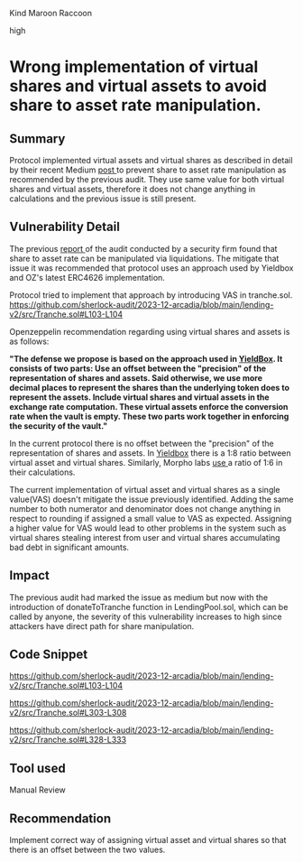 Kind Maroon Raccoon

high

# Wrong implementation of virtual shares and virtual assets to avoid share to asset rate manipulation.

## Summary
Protocol implemented virtual assets and virtual shares as described in detail by their recent Medium [post ](https://arcadiafinance.medium.com/arcadias-partnership-with-pashov-group-a46d413d3c52)to prevent share to asset rate manipulation as recommended by the previous audit. They use same value for both virtual shares and virtual assets, therefore it does not change anything in calculations and the previous issue is still present. 

## Vulnerability Detail

The previous [report ](https://github.com/arcadia-finance/arcadia-finance-audits/blob/main/audits-v2/PASHOV%20GROUP_Q12024.pdf)of the audit conducted by a security firm found that share to asset rate can be manipulated via liquidations. The mitigate that issue it was recommended that protocol uses an approach used by Yieldbox and OZ's latest ERC4626 implementation. 

Protocol tried to implement that approach by introducing VAS in tranche.sol. 
https://github.com/sherlock-audit/2023-12-arcadia/blob/main/lending-v2/src/Tranche.sol#L103-L104


Openzeppelin recommendation regarding using virtual shares and assets is as follows:

**"The defense we propose is based on the approach used in [YieldBox](https://github.com/boringcrypto/YieldBox). It consists of two parts:
Use an offset between the "precision" of the representation of shares and assets. Said otherwise, we use more decimal places to represent the shares than the underlying token does to represent the assets.
Include virtual shares and virtual assets in the exchange rate computation. These virtual assets enforce the conversion rate when the vault is empty.
These two parts work together in enforcing the security of the vault."**

In the current protocol there is no offset between the "precision" of the representation of shares and assets. 
In [Yieldbox](https://github.com/boringcrypto/YieldBox/blob/master/contracts/YieldBoxRebase.sol) there is a 1:8 ratio between virtual asset and virtual shares. Similarly, Morpho labs [use ](https://github.com/morpho-org/morpho-blue/blob/main/src/libraries/SharesMathLib.sol) a ratio of 1:6 in their calculations. 

The current implementation of virtual asset and virtual shares as a single value(VAS) doesn't mitigate the issue previously identified. Adding the same number to both numerator and denominator does not change anything in respect to rounding if assigned a small value to VAS as expected. Assigning a higher value for VAS would lead to other problems in the system such as virtual shares stealing interest from user and virtual shares accumulating bad debt in significant amounts.



## Impact
The previous audit had marked the issue as medium but now with the introduction of donateToTranche function in LendingPool.sol, which can be called by anyone, the severity of this vulnerability increases to high since attackers have direct path for share manipulation.

## Code Snippet

https://github.com/sherlock-audit/2023-12-arcadia/blob/main/lending-v2/src/Tranche.sol#L103-L104

https://github.com/sherlock-audit/2023-12-arcadia/blob/main/lending-v2/src/Tranche.sol#L303-L308

https://github.com/sherlock-audit/2023-12-arcadia/blob/main/lending-v2/src/Tranche.sol#L328-L333
## Tool used

Manual Review

## Recommendation

Implement correct way of assigning virtual asset and virtual shares so that there is an offset between the two values.
